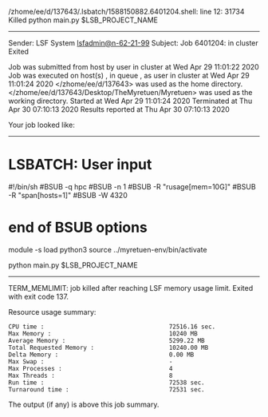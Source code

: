 /zhome/ee/d/137643/.lsbatch/1588150882.6401204.shell: line 12: 31734 Killed                  python main.py $LSB_PROJECT_NAME

------------------------------------------------------------
Sender: LSF System <lsfadmin@n-62-21-99>
Subject: Job 6401204: <NNAgent7NN-Selfplay-50-weighted> in cluster <dcc> Exited

Job <NNAgent7NN-Selfplay-50-weighted> was submitted from host <n-62-27-20> by user <s183905> in cluster <dcc> at Wed Apr 29 11:01:22 2020
Job was executed on host(s) <n-62-21-99>, in queue <hpc>, as user <s183905> in cluster <dcc> at Wed Apr 29 11:01:24 2020
</zhome/ee/d/137643> was used as the home directory.
</zhome/ee/d/137643/Desktop/TheMyretuen/Myretuen> was used as the working directory.
Started at Wed Apr 29 11:01:24 2020
Terminated at Thu Apr 30 07:10:13 2020
Results reported at Thu Apr 30 07:10:13 2020

Your job looked like:

------------------------------------------------------------
# LSBATCH: User input
#!/bin/sh
#BSUB -q hpc
#BSUB -n 1
#BSUB -R "rusage[mem=10G]"
#BSUB -R "span[hosts=1]"
#BSUB -W 4320
# end of BSUB options

module -s load python3
source ../myretuen-env/bin/activate

python main.py $LSB_PROJECT_NAME


------------------------------------------------------------

TERM_MEMLIMIT: job killed after reaching LSF memory usage limit.
Exited with exit code 137.

Resource usage summary:

    CPU time :                                   72516.16 sec.
    Max Memory :                                 10240 MB
    Average Memory :                             5299.22 MB
    Total Requested Memory :                     10240.00 MB
    Delta Memory :                               0.00 MB
    Max Swap :                                   -
    Max Processes :                              4
    Max Threads :                                8
    Run time :                                   72538 sec.
    Turnaround time :                            72531 sec.

The output (if any) is above this job summary.

